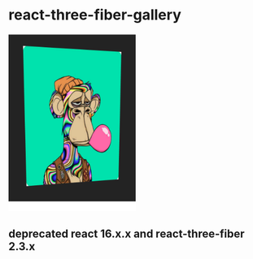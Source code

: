 # react-three-fiber-gallery

<a href='http://adnjoo.github.io/react-three-fiber-gallery'>
<img src='scrn.png' width='250'>
</a>

## deprecated react 16.x.x and react-three-fiber 2.3.x
